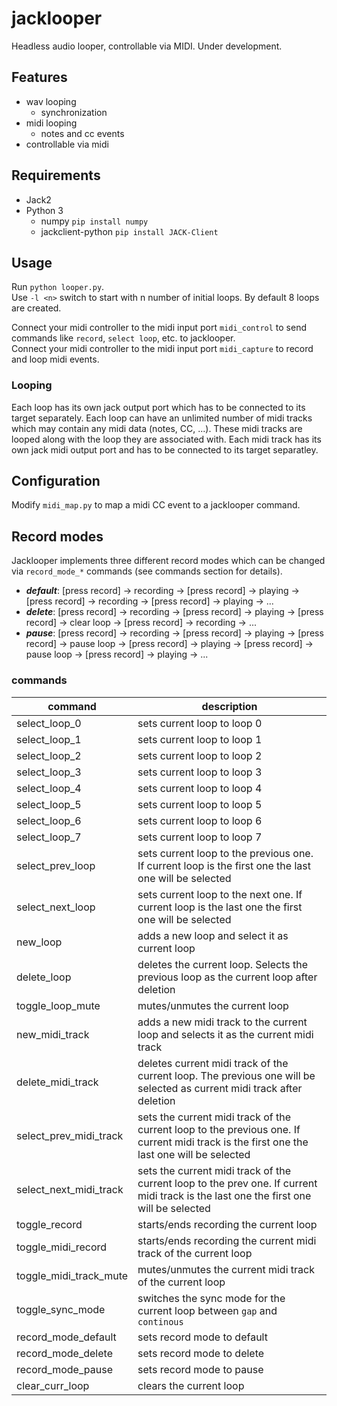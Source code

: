# jacklooper
Headless audio looper, controllable via MIDI. Under development.

## Features

* wav looping
  * synchronization
* midi looping
  * notes and cc events
* controllable via midi

## Requirements

* Jack2
* Python 3
	* numpy ```pip install numpy```
	* jackclient-python ```pip install JACK-Client```

## Usage

Run ```python looper.py```.  
Use ```-l <n>``` switch to start with n number of initial loops. By default 8 loops are created.

Connect your midi controller to the midi input port ```midi_control``` to send  commands like ```record```, ```select loop```, etc. to jacklooper.  
Connect your midi controller to the midi input port ```midi_capture``` to record and loop midi events.

### Looping
Each loop has its own jack output port which has to be connected to its target separately. Each loop can have an unlimited number of midi tracks which may contain any midi data (notes, CC, ...). These midi tracks are looped along with the loop they are associated with. Each midi track has its own jack midi output port and has to be connected to its target separatley.

## Configuration

Modify ```midi_map.py``` to map a midi CC event to a jacklooper command.

## Record modes

Jacklooper implements three different record modes which can be changed via ```record_mode_*``` commands (see commands section for details).

* ***default***: [press record] -> recording -> [press record] -> playing -> [press record] -> recording -> [press record] -> playing -> ...
* ***delete***: [press record] -> recording -> [press record] -> playing -> [press record] -> clear loop -> [press record] -> recording -> ...
* ***pause***: [press record] -> recording -> [press record] -> playing -> [press record] -> pause loop -> [press record] -> playing -> [press record] -> pause loop -> [press record] -> playing -> ...

### commands 

|command | description|
|--------|------------|
|select_loop_0|sets current loop to loop 0|
|select_loop_1|sets current loop to loop 1|
|select_loop_2|sets current loop to loop 2|
|select_loop_3|sets current loop to loop 3|
|select_loop_4|sets current loop to loop 4|
|select_loop_5|sets current loop to loop 5|
|select_loop_6|sets current loop to loop 6|
|select_loop_7|sets current loop to loop 7|
|select_prev_loop|sets current loop to the previous one. If current loop is the first one the last one will be selected|
|select_next_loop|sets current loop to the next one. If current loop is the last one the first one will be selected|
|new_loop|adds a new loop and select it as current loop|
|delete_loop|deletes the current loop. Selects the previous loop as the current loop after deletion|
|toggle_loop_mute|mutes/unmutes the current loop|
|new_midi_track|adds a new midi track to the current loop and selects it as the current midi track|
|delete_midi_track|deletes current midi track of the current loop. The previous one will be selected as current midi track after deletion|
|select_prev_midi_track|sets the current midi track of the current loop to the previous one. If current midi track is the first one the last one will be selected|
|select_next_midi_track|sets the current midi track of the current loop to the prev one. If current midi track is the last one the first one will be selected|
|toggle_record|starts/ends recording the current loop|
|toggle_midi_record|starts/ends recording the current midi track of the current loop|
|toggle_midi_track_mute|mutes/unmutes the current midi track of the current loop|
|toggle_sync_mode|switches the sync mode for the current loop between ```gap``` and ```continous```|
|record_mode_default|sets record mode to default|
|record_mode_delete|sets record mode to delete|
|record_mode_pause|sets record mode to pause|
|clear_curr_loop|clears the current loop|
